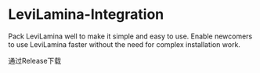 # LeviLamina-Integration
Pack LeviLamina well to make it simple and easy to use. Enable newcomers to use LeviLamina faster without the need for complex installation work.

通过Release下载
